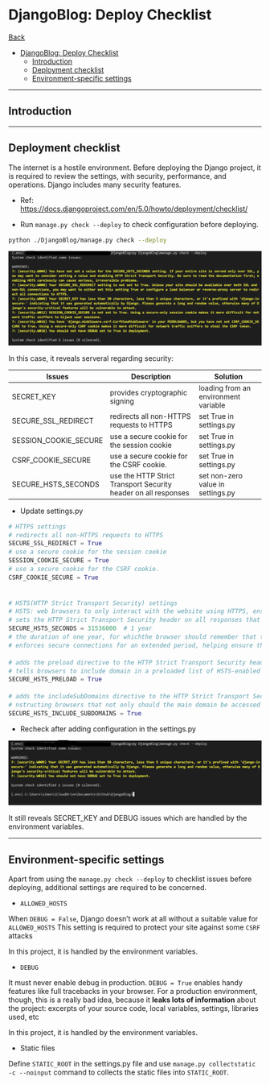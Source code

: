 # DjangoBlog: Deploy Checklist

[Back](../../README.md)

- [DjangoBlog: Deploy Checklist](#djangoblog-deploy-checklist)
  - [Introduction](#introduction)
  - [Deployment checklist](#deployment-checklist)
  - [Environment-specific settings](#environment-specific-settings)

---

## Introduction

---

## Deployment checklist

The internet is a hostile environment. Before deploying the Django project, it is required to review the settings, with security, performance, and operations. Django includes many security features.

- Ref: https://docs.djangoproject.com/en/5.0/howto/deployment/checklist/

- Run `manage.py check --deploy` to check configuration before deploying.

```sh
python ./DjangoBlog/manage.py check --deploy
```

![check](./pic/check01.png)

In this case, it reveals serveral regarding security:

| Issues                | Description                                                    | Solution                             |
| --------------------- | -------------------------------------------------------------- | ------------------------------------ |
| SECRET_KEY            | provides cryptographic signing                                 | loading from an environment variable |
| SECURE_SSL_REDIRECT   | redirects all non-HTTPS requests to HTTPS                      | set True in settings.py              |
| SESSION_COOKIE_SECURE | use a secure cookie for the session cookie                     | set True in settings.py              |
| CSRF_COOKIE_SECURE    | use a secure cookie for the CSRF cookie.                       | set True in settings.py              |
| SECURE_HSTS_SECONDS   | use the HTTP Strict Transport Security header on all responses | set non-zero value in settings.py    |

- Update settings.py

```py
# HTTPS settings
# redirects all non-HTTPS requests to HTTPS
SECURE_SSL_REDIRECT = True
# use a secure cookie for the session cookie
SESSION_COOKIE_SECURE = True
# use a secure cookie for the CSRF cookie.
CSRF_COOKIE_SECURE = True


# HSTS(HTTP Strict Transport Security) settings
# HSTS: web browsers to only interact with the website using HTTPS, ensuring secure and encrypted connections.
# sets the HTTP Strict Transport Security header on all responses that do not already have it.
SECURE_HSTS_SECONDS = 31536000  # 1 year
# the duration of one year, for whichthe browser should remember that the website should only be accessed over HTTPS.
# enforces secure connections for an extended period, helping ensure that users can't accidentally or maliciously connect to the website using HTTP.

# adds the preload directive to the HTTP Strict Transport Security header.
# tells browsers to include domain in a preloaded list of HSTS-enabled websites.
SECURE_HSTS_PRELOAD = True

# adds the includeSubDomains directive to the HTTP Strict Transport Security header.
# nstructing browsers that not only should the main domain be accessed via HTTPS, but all of its subdomains as well.
SECURE_HSTS_INCLUDE_SUBDOMAINS = True
```

- Recheck after adding configuration in the settings.py

![check](./pic/check02.png)

It still reveals SECRET_KEY and DEBUG issues which are handled by the environment variables.

---

## Environment-specific settings

Apart from using the `manage.py check --deploy` to checklist issues before deploying, additional settings are required to be concerned.

- `ALLOWED_HOSTS`

When `DEBUG = False`, Django doesn’t work at all without a suitable value for `ALLOWED_HOSTS` This setting is required to protect your site against some `CSRF` attacks

In this project, it is handled by the environment variables.

- `DEBUG`

It must never enable debug in production. `DEBUG = True` enables handy features like full tracebacks in your browser. For a production environment, though, this is a really bad idea, because it **leaks lots of information** about the project: excerpts of your source code, local variables, settings, libraries used, etc

In this project, it is handled by the environment variables.

- Static files

Define `STATIC_ROOT` in the settings.py file and use `manage.py collectstatic -c --noinput` command to collects the static files into `STATIC_ROOT`.
